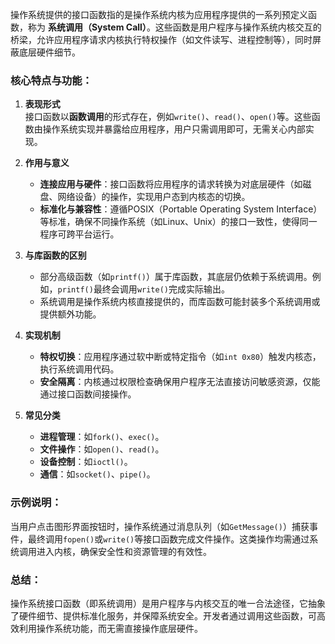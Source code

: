 操作系统提供的接口函数指的是操作系统内核为应用程序提供的一系列预定义函数，称为 **系统调用（System Call）**。这些函数是用户程序与操作系统内核交互的桥梁，允许应用程序请求内核执行特权操作（如文件读写、进程控制等），同时屏蔽底层硬件细节。

### 核心特点与功能：
1. **表现形式**  
   接口函数以**函数调用**的形式存在，例如`write()`、`read()`、`open()`等。这些函数由操作系统实现并暴露给应用程序，用户只需调用即可，无需关心内部实现。

2. **作用与意义**  
   - **连接应用与硬件**：接口函数将应用程序的请求转换为对底层硬件（如磁盘、网络设备）的操作，实现用户态到内核态的切换。  
   - **标准化与兼容性**：遵循POSIX（Portable Operating System Interface）等标准，确保不同操作系统（如Linux、Unix）的接口一致性，使得同一程序可跨平台运行。

3. **与库函数的区别**  
   - 部分高级函数（如`printf()`）属于库函数，其底层仍依赖于系统调用。例如，`printf()`最终会调用`write()`完成实际输出。  
   - 系统调用是操作系统内核直接提供的，而库函数可能封装多个系统调用或提供额外功能。

4. **实现机制**  
   - **特权切换**：应用程序通过软中断或特定指令（如`int 0x80`）触发内核态，执行系统调用代码。  
   - **安全隔离**：内核通过权限检查确保用户程序无法直接访问敏感资源，仅能通过接口函数间接操作。

5. **常见分类**  
   - **进程管理**：如`fork()`、`exec()`。  
   - **文件操作**：如`open()`、`read()`。  
   - **设备控制**：如`ioctl()`。  
   - **通信**：如`socket()`、`pipe()`。

### 示例说明：
当用户点击图形界面按钮时，操作系统通过消息队列（如`GetMessage()`）捕获事件，最终调用`fopen()`或`write()`等接口函数完成文件操作。这类操作均需通过系统调用进入内核，确保安全性和资源管理的有效性。

### 总结：
操作系统接口函数（即系统调用）是用户程序与内核交互的唯一合法途径，它抽象了硬件细节、提供标准化服务，并保障系统安全。开发者通过调用这些函数，可高效利用操作系统功能，而无需直接操作底层硬件。